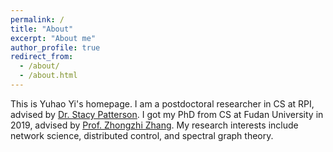 ```yaml
---
permalink: /
title: "About"
excerpt: "About me"
author_profile: true
redirect_from:
  - /about/
  - /about.html
---
```


This is Yuhao Yi's homepage. I am a postdoctoral researcher in CS at RPI, advised by <u><a href="https://www.cs.rpi.edu/~pattes3/">Dr. Stacy Patterson</a></u>. I got my PhD from CS at Fudan University in 2019, advised by <u><a href="http://homepage.fudan.edu.cn/zhangzz/">Prof. Zhongzhi Zhang</a></u>. My research interests include network science, distributed control, and spectral graph theory.
